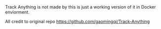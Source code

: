 Track Anything is not made by this is just a working version of it in Docker enviorment.

All credit to original repo https://github.com/gaomingqi/Track-Anything
